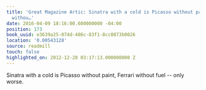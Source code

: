 ```yaml
---
title: 'Great Magazine Artic: Sinatra with a cold is Picasso without paint, Ferrari
  withou…'
date: 2016-04-09 18:16:00.600000000 -04:00
position: 173
book_uuid: e3639a25-074d-486c-83f1-8cc0873b0026
location: '0.00543128'
source: readmill
touch: false
highlighted_on: 2012-12-28 03:17:13.000000000 Z
---
```


Sinatra with a cold is Picasso without paint, Ferrari without fuel -- only worse.
